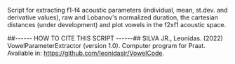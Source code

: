 Script for extracting f1-f4 acoustic parameters (individual, mean, st.dev. and derivative values), 
raw and Lobanov's normalized duration, the cartesian distances (under development)
and plot vowels in the f2xf1 acoustic space.

##------ HOW TO CITE THIS SCRIPT ------##
SILVA JR., Leonidas. (2022) VowelParameterExtractor (version 1.0). Computer program for Praat. Available in: <https://github.com/leonidasjr/VowelCode>.
